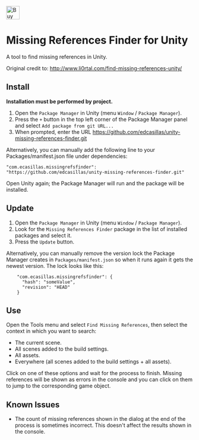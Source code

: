 <a href='https://ko-fi.com/G2G315E4XA' target='_blank'><img height='36' style='border:0px;height:36px;' src='https://storage.ko-fi.com/cdn/kofi6.png?v=6' border='0' alt='Buy Me a Coffee at ko-fi.com' /></a>

# Missing References Finder for Unity
A tool to find missing references in Unity.

Original credit to: http://www.li0rtal.com/find-missing-references-unity/

## Install ##

**Installation must be performed by project.**

1. Open the `Package Manager` in Unity (menu `Window` / `Package Manager`).
2. Press the `+` button in the top left corner of the Package Manager panel and select `Add package from git URL...`
3. When prompted, enter the URL https://github.com/edcasillas/unity-missing-references-finder.git

Alternatively, you can manually add the following line to your Packages/manifest.json file under dependencies:

    "com.ecasillas.missingrefsfinder": "https://github.com/edcasillas/unity-missing-references-finder.git"

Open Unity again; the Package Manager will run and the package will be installed.

## Update ##

1. Open the `Package Manager` in Unity (menu `Window` / `Package Manager`).
2. Look for the `Missing References Finder` package in the list of installed packages and select it.
3. Press the `Update` button.

Alternatively, you can manually remove the version lock the Package Manager creates in `Packages/manifest.json` so when it runs again it gets the newest version. The lock looks like this:

```
    "com.ecasillas.missingrefsfinder": {
      "hash": "someValue",
      "revision": "HEAD"
    }
```

## Use ##

Open the Tools menu and select `Find Missing References`, then select the context in which you want to search:
- The current scene.
- All scenes added to the build settings.
- All assets.
- Everywhere (all scenes added to the build settings + all assets).

Click on one of these options and wait for the process to finish. Missing references will be shown as errors in the console and you can click on them to jump to the corresponding game object.

## Known Issues ##
- The count of missing references shown in the dialog at the end of the process is sometimes incorrect. This doesn't affect the results shown in the console.
